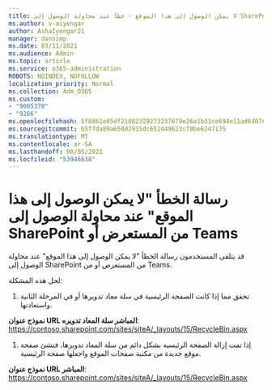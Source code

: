 ```yaml
---
title: لا يمكن الوصول إلى هذا الموقع - خطأ عند محاولة الوصول إلى SharePoint من المستعرض أو Teams
ms.author: v-aiyengar
author: AshaIyengar21
manager: dansimp
ms.date: 03/11/2021
ms.audience: Admin
ms.topic: article
ms.service: o365-administration
ROBOTS: NOINDEX, NOFOLLOW
localization_priority: Normal
ms.collection: Adm_O365
ms.custom:
- "9005378"
- "9266"
ms.openlocfilehash: 5f8861e85df21082329273237679e26a1b31ce694e11ad6407d4690d7caf2fc9
ms.sourcegitcommit: b5f7da89a650d2915dc652449623c78be6247175
ms.translationtype: MT
ms.contentlocale: ar-SA
ms.lasthandoff: 08/05/2021
ms.locfileid: "53946638"
---
```

# <a name="this-site-cant-be-reached-error-when-trying-to-access-sharepoint-site-from-browser-or-teams"></a>رسالة الخطأ "لا يمكن الوصول إلى هذا الموقع" عند محاولة الوصول إلى SharePoint من المستعرض أو Teams

قد يتلقى المستخدمون رسالة الخطأ "لا يمكن الوصول إلى هذا الموقع" عند محاولة الوصول إلى SharePoint من المستعرض أو من Teams. 

لحل هذه المشكلة: 

1. تحقق مما إذا كانت الصفحة الرئيسية في سلة معاد تدويرها أو في المرحلة الثانية واستعادتها.

**نموذج عنوان URL المباشر سلة المعاد تدويره**: https://contoso.sharepoint.com/sites/siteA/_layouts/15/RecycleBin.aspx

1. إذا تمت إزالة الصفحة الرئيسية بشكل دائم من سلة المعاد تدويرها، فنشئ صفحة موقع جديدة من مكتبة صفحات الموقع واجعلها صفحة الرئيسية. 

**نموذج عنوان URL المباشر**: https://contoso.sharepoint.com/sites/siteA/_layouts/15/RecycleBin.aspx
